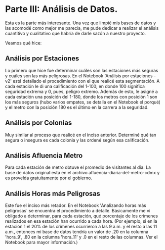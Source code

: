 # Parte III: Análisis de Datos. 

Esta es la parte más interesante. Una vez que limpié mis bases de datos y las acomodé como mejor me parecía, me pude dedicar a realizar el análisis cuantitivo y cualitativo que habría de darle sazón a nuestro proyecto. 

Veamos qué hice:

## Análisis por Estaciones

Lo primero que hice fue determinar cuáles son las estaciones más seguras y cuáles son las más peligrosas. En el Notebook 'Análisis por estaciones -v2' está detallado el procedimiento con el que realicé esta segmentación. A cada estación le di una calificación del 1-100, en donde 100 significa seguridad extrema y 0, pues, peligro extremo. Además de esto, le asigné a cada estación una posición del 1-180, donde los metros con posición 1 son los más seguros (hubo varios empates, se detalla en el Notebook el porqué) y el metro con la posición 180 es el último en la carrera a la seguridad. 

## Análisis por Colonias

Muy similar al proceso que realicé en el inciso anterior. Determiné qué tan segura o insegura es cada colonia y las ordené según esa calificación. 

## Análisis Afluencia Metro

Para cada estación de metro obtuve el promedio de visitantes al día. La base de datos original está en el archivo afluencia-diaria-del-metro-cdmx y es proveída gratuitamente por el gobierno. 

## Análisis Horas más Peligrosas

Este fue el inciso más retador. En el Notebook 'Analizando horas más peligrosas' se encuentra el procedimiento a detalle. Básicamente me vi obligado a determinar, para cada estación, qué porcentaje de los crímenes realizados en esa estación han ocurrido a cada hora. (Por ejemplo, si en la estación 1 el 20% de los crímenes ocurrieron a las 9 a.m. y el resto a las 11 a.m., entonces mi base de datos tendría un valor de .20 en la columna 'hora_9', .80 en la columna 'hora_11' y .0 en el resto de las columnas. Ver el Notebook para mayor información.)  



